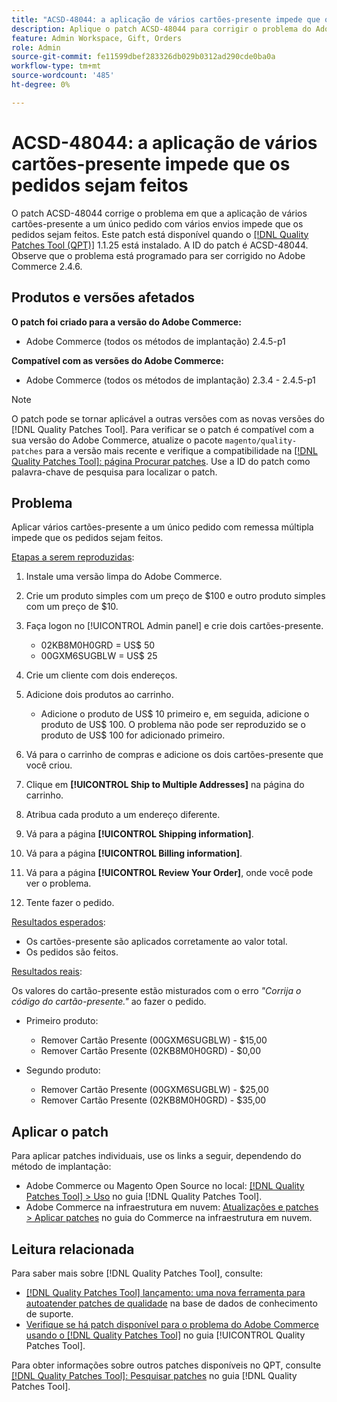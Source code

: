 ```yaml
---
title: "ACSD-48044: a aplicação de vários cartões-presente impede que os pedidos sejam feitos"
description: Aplique o patch ACSD-48044 para corrigir o problema do Adobe Commerce, onde a aplicação de vários cartões-presente a um único pedido com vários envios impede que os pedidos sejam feitos.
feature: Admin Workspace, Gift, Orders
role: Admin
source-git-commit: fe11599dbef283326db029b0312ad290cde0ba0a
workflow-type: tm+mt
source-wordcount: '485'
ht-degree: 0%

---
```


# ACSD-48044: a aplicação de vários cartões-presente impede que os pedidos sejam feitos

O patch ACSD-48044 corrige o problema em que a aplicação de vários cartões-presente a um único pedido com vários envios impede que os pedidos sejam feitos. Este patch está disponível quando o [[!DNL Quality Patches Tool (QPT)]](https://experienceleague.adobe.com/pt-br/docs/commerce-knowledge-base/kb/announcements/commerce-announcements/magento-quality-patches-released-new-tool-to-self-serve-quality-patches) 1.1.25 está instalado. A ID do patch é ACSD-48044. Observe que o problema está programado para ser corrigido no Adobe Commerce 2.4.6.

## Produtos e versões afetados

**O patch foi criado para a versão do Adobe Commerce:**

* Adobe Commerce (todos os métodos de implantação) 2.4.5-p1

**Compatível com as versões do Adobe Commerce:**

* Adobe Commerce (todos os métodos de implantação) 2.3.4 - 2.4.5-p1

>[!NOTE]
>
>O patch pode se tornar aplicável a outras versões com as novas versões do [!DNL Quality Patches Tool]. Para verificar se o patch é compatível com a sua versão do Adobe Commerce, atualize o pacote `magento/quality-patches` para a versão mais recente e verifique a compatibilidade na [[!DNL Quality Patches Tool]: página Procurar patches](https://experienceleague.adobe.com/tools/commerce-quality-patches/index.html?lang=pt-BR). Use a ID do patch como palavra-chave de pesquisa para localizar o patch.

## Problema

Aplicar vários cartões-presente a um único pedido com remessa múltipla impede que os pedidos sejam feitos.

<u>Etapas a serem reproduzidas</u>:

1. Instale uma versão limpa do Adobe Commerce.
1. Crie um produto simples com um preço de $100 e outro produto simples com um preço de $10.
1. Faça logon no [!UICONTROL Admin panel] e crie dois cartões-presente.

   * 02KB8M0H0GRD = US$ 50
   * 00GXM6SUGBLW = US$ 25

1. Crie um cliente com dois endereços.
1. Adicione dois produtos ao carrinho.

   * Adicione o produto de US$ 10 primeiro e, em seguida, adicione o produto de US$ 100. O problema não pode ser reproduzido se o produto de US$ 100 for adicionado primeiro.

1. Vá para o carrinho de compras e adicione os dois cartões-presente que você criou.
1. Clique em **[!UICONTROL Ship to Multiple Addresses]** na página do carrinho.
1. Atribua cada produto a um endereço diferente.
1. Vá para a página **[!UICONTROL Shipping information]**.
1. Vá para a página **[!UICONTROL Billing information]**.
1. Vá para a página **[!UICONTROL Review Your Order]**, onde você pode ver o problema.
1. Tente fazer o pedido.

<u>Resultados esperados</u>:

* Os cartões-presente são aplicados corretamente ao valor total.
* Os pedidos são feitos.

<u>Resultados reais</u>:

Os valores do cartão-presente estão misturados com o erro *&quot;Corrija o código do cartão-presente.&quot;* ao fazer o pedido.

* Primeiro produto:

   * Remover Cartão Presente (00GXM6SUGBLW) - $15,00
   * Remover Cartão Presente (02KB8M0H0GRD) - $0,00

* Segundo produto:

   * Remover Cartão Presente (00GXM6SUGBLW) - $25,00
   * Remover Cartão Presente (02KB8M0H0GRD) - $35,00

## Aplicar o patch

Para aplicar patches individuais, use os links a seguir, dependendo do método de implantação:

* Adobe Commerce ou Magento Open Source no local: [[!DNL Quality Patches Tool] > Uso](/help/tools/quality-patches-tool/usage.md) no guia [!DNL Quality Patches Tool].
* Adobe Commerce na infraestrutura em nuvem: [Atualizações e patches > Aplicar patches](https://experienceleague.adobe.com/docs/commerce-cloud-service/user-guide/develop/upgrade/apply-patches.html?lang=pt-BR) no guia do Commerce na infraestrutura em nuvem.

## Leitura relacionada

Para saber mais sobre [!DNL Quality Patches Tool], consulte:

* [[!DNL Quality Patches Tool] lançamento: uma nova ferramenta para autoatender patches de qualidade](https://experienceleague.adobe.com/pt-br/docs/commerce-knowledge-base/kb/announcements/commerce-announcements/magento-quality-patches-released-new-tool-to-self-serve-quality-patches) na base de dados de conhecimento de suporte.
* [Verifique se há patch disponível para o problema do Adobe Commerce usando o  [!DNL Quality Patches Tool]](/help/tools/quality-patches-tool/patches-available-in-qpt/check-patch-for-magento-issue-with-magento-quality-patches.md) no guia [!UICONTROL Quality Patches Tool].


Para obter informações sobre outros patches disponíveis no QPT, consulte [[!DNL Quality Patches Tool]: Pesquisar patches](https://experienceleague.adobe.com/tools/commerce-quality-patches/index.html?lang=pt-BR) no guia [!DNL Quality Patches Tool].
